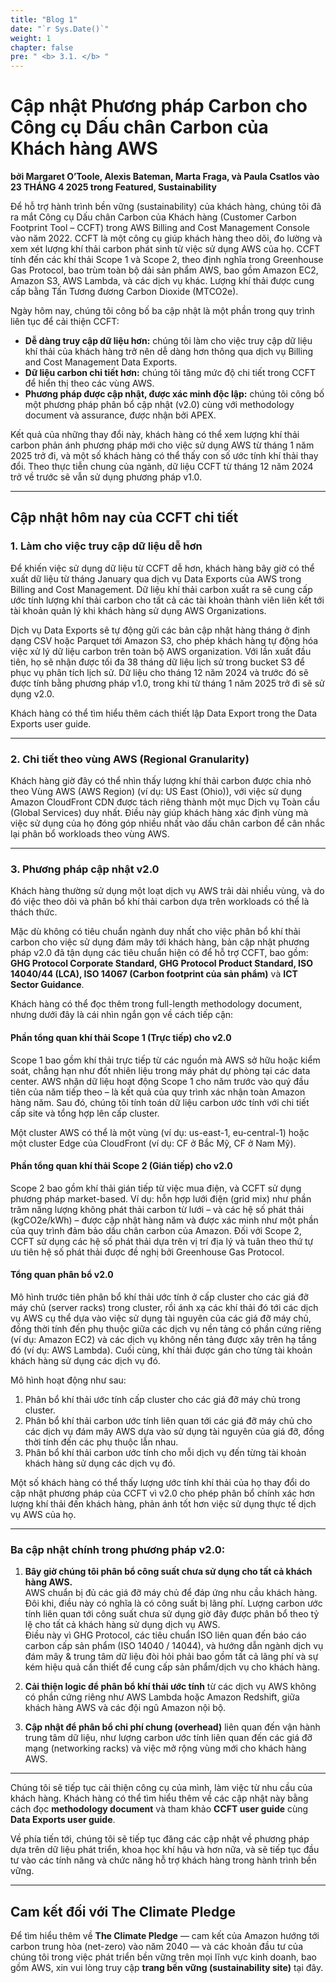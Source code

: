 ```yaml
---
title: "Blog 1"
date: "`r Sys.Date()`"
weight: 1
chapter: false
pre: " <b> 3.1. </b> "
---
```


# Cập nhật Phương pháp Carbon cho Công cụ Dấu chân Carbon của Khách hàng AWS

**bởi Margaret O’Toole, Alexis Bateman, Marta Fraga, và Paula Csatlos vào 23 THÁNG 4 2025 trong Featured, Sustainability**

Để hỗ trợ hành trình bền vững (sustainability) của khách hàng, chúng tôi đã ra mắt Công cụ Dấu chân Carbon của Khách hàng (Customer Carbon Footprint Tool – CCFT) trong AWS Billing and Cost Management Console vào năm 2022. CCFT là một công cụ giúp khách hàng theo dõi, đo lường và xem xét lượng khí thải carbon phát sinh từ việc sử dụng AWS của họ. CCFT tính đến các khí thải Scope 1 và Scope 2, theo định nghĩa trong Greenhouse Gas Protocol, bao trùm toàn bộ dải sản phẩm AWS, bao gồm Amazon EC2, Amazon S3, AWS Lambda, và các dịch vụ khác. Lượng khí thải được cung cấp bằng Tấn Tương đương Carbon Dioxide (MTCO2e).

Ngày hôm nay, chúng tôi công bố ba cập nhật là một phần trong quy trình liên tục để cải thiện CCFT:

- **Dễ dàng truy cập dữ liệu hơn:** chúng tôi làm cho việc truy cập dữ liệu khí thải của khách hàng trở nên dễ dàng hơn thông qua dịch vụ Billing and Cost Management Data Exports.  
- **Dữ liệu carbon chi tiết hơn:** chúng tôi tăng mức độ chi tiết trong CCFT để hiển thị theo các vùng AWS.  
- **Phương pháp được cập nhật, được xác minh độc lập:** chúng tôi công bố một phương pháp phân bổ cập nhật (v2.0) cùng với methodology document và assurance, được nhận bởi APEX.  

Kết quả của những thay đổi này, khách hàng có thể xem lượng khí thải carbon phản ánh phương pháp mới cho việc sử dụng AWS từ tháng 1 năm 2025 trở đi, và một số khách hàng có thể thấy con số ước tính khí thải thay đổi. Theo thực tiễn chung của ngành, dữ liệu CCFT từ tháng 12 năm 2024 trở về trước sẽ vẫn sử dụng phương pháp v1.0.

---

## Cập nhật hôm nay của CCFT chi tiết

### 1. Làm cho việc truy cập dữ liệu dễ hơn

Để khiến việc sử dụng dữ liệu từ CCFT dễ hơn, khách hàng bây giờ có thể xuất dữ liệu từ tháng January qua dịch vụ Data Exports của AWS trong Billing and Cost Management. Dữ liệu khí thải carbon xuất ra sẽ cung cấp ước tính lượng khí thải carbon cho tất cả các tài khoản thành viên liên kết tới tài khoản quản lý khi khách hàng sử dụng AWS Organizations.

Dịch vụ Data Exports sẽ tự động gửi các bản cập nhật hàng tháng ở định dạng CSV hoặc Parquet tới Amazon S3, cho phép khách hàng tự động hóa việc xử lý dữ liệu carbon trên toàn bộ AWS organization. Với lần xuất đầu tiên, họ sẽ nhận được tối đa 38 tháng dữ liệu lịch sử trong bucket S3 để phục vụ phân tích lịch sử. Dữ liệu cho tháng 12 năm 2024 và trước đó sẽ được tính bằng phương pháp v1.0, trong khi từ tháng 1 năm 2025 trở đi sẽ sử dụng v2.0.

Khách hàng có thể tìm hiểu thêm cách thiết lập Data Export trong the Data Exports user guide.

---

### 2. Chi tiết theo vùng AWS (Regional Granularity)

Khách hàng giờ đây có thể nhìn thấy lượng khí thải carbon được chia nhỏ theo Vùng AWS (AWS Region) (ví dụ: US East (Ohio)), với việc sử dụng Amazon CloudFront CDN được tách riêng thành một mục Dịch vụ Toàn cầu (Global Services) duy nhất. Điều này giúp khách hàng xác định vùng mà việc sử dụng của họ đóng góp nhiều nhất vào dấu chân carbon để cân nhắc lại phân bổ workloads theo vùng AWS.

---

### 3. Phương pháp cập nhật v2.0

Khách hàng thường sử dụng một loạt dịch vụ AWS trải dài nhiều vùng, và do đó việc theo dõi và phân bổ khí thải carbon dựa trên workloads có thể là thách thức.

Mặc dù không có tiêu chuẩn ngành duy nhất cho việc phân bổ khí thải carbon cho việc sử dụng đám mây tới khách hàng, bản cập nhật phương pháp v2.0 đã tận dụng các tiêu chuẩn hiện có để hỗ trợ CCFT, bao gồm: **GHG Protocol Corporate Standard, GHG Protocol Product Standard, ISO 14040/44 (LCA), ISO 14067 (Carbon footprint của sản phẩm)** và **ICT Sector Guidance**.

Khách hàng có thể đọc thêm trong full-length methodology document, nhưng dưới đây là cái nhìn ngắn gọn về cách tiếp cận:

#### Phần tổng quan khí thải Scope 1 (Trực tiếp) cho v2.0

Scope 1 bao gồm khí thải trực tiếp từ các nguồn mà AWS sở hữu hoặc kiểm soát, chẳng hạn như đốt nhiên liệu trong máy phát dự phòng tại các data center. AWS nhận dữ liệu hoạt động Scope 1 cho năm trước vào quý đầu tiên của năm tiếp theo – là kết quả của quy trình xác nhận toàn Amazon hàng năm. Sau đó, chúng tôi tính toán dữ liệu carbon ước tính với chi tiết cấp site và tổng hợp lên cấp cluster.

Một cluster AWS có thể là một vùng (ví dụ: us-east-1, eu-central-1) hoặc một cluster Edge của CloudFront (ví dụ: CF ở Bắc Mỹ, CF ở Nam Mỹ).

#### Phần tổng quan khí thải Scope 2 (Gián tiếp) cho v2.0

Scope 2 bao gồm khí thải gián tiếp từ việc mua điện, và CCFT sử dụng phương pháp market-based. Ví dụ: hỗn hợp lưới điện (grid mix) như phần trăm năng lượng không phát thải carbon từ lưới – và các hệ số phát thải (kgCO2e/kWh) – được cập nhật hàng năm và được xác minh như một phần của quy trình đảm bảo dấu chân carbon của Amazon. Đối với Scope 2, CCFT sử dụng các hệ số phát thải dựa trên vị trí địa lý và tuân theo thứ tự ưu tiên hệ số phát thải được đề nghị bởi Greenhouse Gas Protocol.

#### Tổng quan phân bổ v2.0

Mô hình trước tiên phân bổ khí thải ước tính ở cấp cluster cho các giá đỡ máy chủ (server racks) trong cluster, rồi ánh xạ các khí thải đó tới các dịch vụ AWS cụ thể dựa vào việc sử dụng tài nguyên của các giá đỡ máy chủ, đồng thời tính đến phụ thuộc giữa các dịch vụ nền tảng có phần cứng riêng (ví dụ: Amazon EC2) và các dịch vụ không nền tảng được xây trên hạ tầng đó (ví dụ: AWS Lambda). Cuối cùng, khí thải được gán cho từng tài khoản khách hàng sử dụng các dịch vụ đó.

Mô hình hoạt động như sau:

1. Phân bổ khí thải ước tính cấp cluster cho các giá đỡ máy chủ trong cluster.  
2. Phân bổ khí thải carbon ước tính liên quan tới các giá đỡ máy chủ cho các dịch vụ đám mây AWS dựa vào sử dụng tài nguyên của giá đỡ, đồng thời tính đến các phụ thuộc lẫn nhau.  
3. Phân bổ khí thải carbon ước tính cho mỗi dịch vụ đến từng tài khoản khách hàng sử dụng các dịch vụ đó.

Một số khách hàng có thể thấy lượng ước tính khí thải của họ thay đổi do cập nhật phương pháp của CCFT vì v2.0 cho phép phân bổ chính xác hơn lượng khí thải đến khách hàng, phản ánh tốt hơn việc sử dụng thực tế dịch vụ AWS của họ.

---

### Ba cập nhật chính trong phương pháp v2.0:

1. **Bây giờ chúng tôi phân bổ công suất chưa sử dụng cho tất cả khách hàng AWS.**  
   AWS chuẩn bị đủ các giá đỡ máy chủ để đáp ứng nhu cầu khách hàng. Đôi khi, điều này có nghĩa là có công suất bị lãng phí. Lượng carbon ước tính liên quan tới công suất chưa sử dụng giờ đây được phân bổ theo tỷ lệ cho tất cả khách hàng sử dụng dịch vụ AWS.  
   Điều này vì GHG Protocol, các tiêu chuẩn ISO liên quan đến báo cáo carbon cấp sản phẩm (ISO 14040 / 14044), và hướng dẫn ngành dịch vụ đám mây & trung tâm dữ liệu đòi hỏi phải bao gồm tất cả lãng phí và sự kém hiệu quả cần thiết để cung cấp sản phẩm/dịch vụ cho khách hàng.

2. **Cải thiện logic để phân bổ khí thải ước tính** từ các dịch vụ AWS không có phần cứng riêng như AWS Lambda hoặc Amazon Redshift, giữa khách hàng AWS và các đội ngũ Amazon nội bộ.

3. **Cập nhật để phân bổ chi phí chung (overhead)** liên quan đến vận hành trung tâm dữ liệu, như lượng carbon ước tính liên quan đến các giá đỡ mạng (networking racks) và việc mở rộng vùng mới cho khách hàng AWS.

---

Chúng tôi sẽ tiếp tục cải thiện công cụ của mình, làm việc từ nhu cầu của khách hàng. Khách hàng có thể tìm hiểu thêm về các cập nhật này bằng cách đọc **methodology document** và tham khảo **CCFT user guide** cùng **Data Exports user guide**.

Về phía tiến tới, chúng tôi sẽ tiếp tục đăng các cập nhật về phương pháp dựa trên dữ liệu phát triển, khoa học khí hậu và hơn nữa, và sẽ tiếp tục đầu tư vào các tính năng và chức năng hỗ trợ khách hàng trong hành trình bền vững.

---

## Cam kết đối với The Climate Pledge

Để tìm hiểu thêm về **The Climate Pledge** — cam kết của Amazon hướng tới carbon trung hòa (net-zero) vào năm 2040 — và các khoản đầu tư của chúng tôi trong việc phát triển bền vững trên mọi lĩnh vực kinh doanh, bao gồm AWS, xin vui lòng truy cập **trang bền vững (sustainability site)** tại đây.
